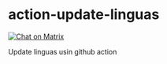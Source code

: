 # action-update-linguas

[![Chat on Matrix](https://matrix.to/img/matrix-badge.svg)](https://matrix.to/#/#Gradience:matrix.org)

Update linguas usin github action
